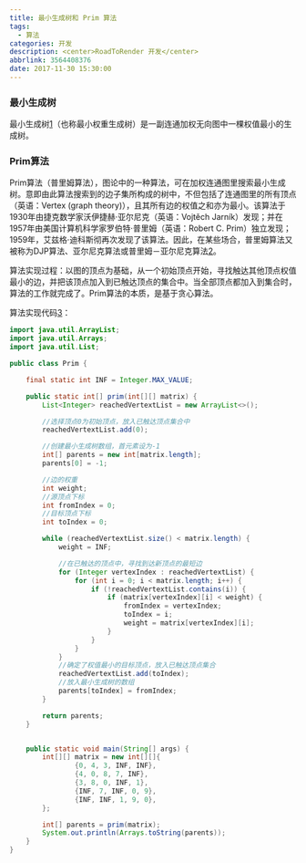 ```yaml
---
title: 最小生成树和 Prim 算法
tags:
  - 算法
categories: 开发
description: <center>RoadToRender 开发</center>
abbrlink: 3564408376
date: 2017-11-30 15:30:00
---
```

### 最小生成树
最小生成树[1]（也称最小权重生成树）是一副连通加权无向图中一棵权值最小的生成树。

### Prim算法
Prim算法（普里姆算法），图论中的一种算法，可在加权连通图里搜索最小生成树。意即由此算法搜索到的边子集所构成的树中，不但包括了连通图里的所有顶点（英语：Vertex (graph theory)），且其所有边的权值之和亦为最小。该算法于1930年由捷克数学家沃伊捷赫·亚尔尼克（英语：Vojtěch Jarník）发现；并在1957年由美国计算机科学家罗伯特·普里姆（英语：Robert C. Prim）独立发现；1959年，艾兹格·迪科斯彻再次发现了该算法。因此，在某些场合，普里姆算法又被称为DJP算法、亚尔尼克算法或普里姆－亚尔尼克算法[2]。

算法实现过程：以图的顶点为基础，从一个初始顶点开始，寻找触达其他顶点权值最小的边，并把该顶点加入到已触达顶点的集合中。当全部顶点都加入到集合时，算法的工作就完成了。Prim算法的本质，是基于贪心算法。

算法实现代码[3]：
```java
import java.util.ArrayList;
import java.util.Arrays;
import java.util.List;

public class Prim {

    final static int INF = Integer.MAX_VALUE;

    public static int[] prim(int[][] matrix) {
        List<Integer> reachedVertextList = new ArrayList<>();

        //选择顶点0为初始顶点，放入已触达顶点集合中
        reachedVertextList.add(0);

        //创建最小生成树数组，首元素设为-1
        int[] parents = new int[matrix.length];
        parents[0] = -1;

        //边的权重
        int weight;
        //源顶点下标
        int fromIndex = 0;
        //目标顶点下标
        int toIndex = 0;

        while (reachedVertextList.size() < matrix.length) {
            weight = INF;

            //在已触达的顶点中，寻找到达新顶点的最短边
            for (Integer vertexIndex : reachedVertextList) {
                for (int i = 0; i < matrix.length; i++) {
                    if (!reachedVertextList.contains(i)) {
                        if (matrix[vertexIndex][i] < weight) {
                            fromIndex = vertexIndex;
                            toIndex = i;
                            weight = matrix[vertexIndex][i];
                        }
                    }
                }
            }
            //确定了权值最小的目标顶点，放入已触达顶点集合
            reachedVertextList.add(toIndex);
            //放入最小生成树的数组
            parents[toIndex] = fromIndex;
        }

        return parents;
    }


    public static void main(String[] args) {
        int[][] matrix = new int[][]{
                {0, 4, 3, INF, INF},
                {4, 0, 8, 7, INF},
                {3, 8, 0, INF, 1},
                {INF, 7, INF, 0, 9},
                {INF, INF, 1, 9, 0},
        };

        int[] parents = prim(matrix);
        System.out.println(Arrays.toString(parents));
    }
}

```

[1]: https://zh.wikipedia.org/wiki/%E6%9C%80%E5%B0%8F%E7%94%9F%E6%88%90%E6%A0%91
[2]: https://www.cnblogs.com/biyeymyhjob/archive/2012/07/30/2615542.html
[3]: https://mp.weixin.qq.com/s/x7JT7re7W7IgNCgMf1kJTA